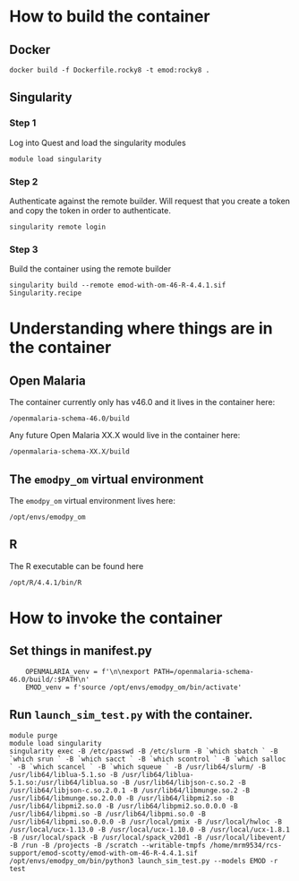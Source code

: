 # How to build the container

## Docker
```
docker build -f Dockerfile.rocky8 -t emod:rocky8 .
```

## Singularity

### Step 1
Log into Quest and load the singularity modules

```
module load singularity
```

### Step 2
Authenticate against the remote builder. Will request that you create a token and copy the token in order to authenticate.

```
singularity remote login
```

### Step 3

Build the container using the remote builder

```
singularity build --remote emod-with-om-46-R-4.4.1.sif Singularity.recipe
```

# Understanding where things are in the container

## Open Malaria

The container currently only has v46.0 and it lives in the container here:

```
/openmalaria-schema-46.0/build
```

Any future Open Malaria XX.X would live in the container here:

```
/openmalaria-schema-XX.X/build
```

## The `emodpy_om` virtual environment

The `emodpy_om` virtual environment lives here:

```
/opt/envs/emodpy_om
```

## R
The R executable can be found here

```
/opt/R/4.4.1/bin/R
```

# How to invoke the container

## Set things in manifest.py

```
    OPENMALARIA_venv = f'\n\nexport PATH=/openmalaria-schema-46.0/build/:$PATH\n'
    EMOD_venv = f'source /opt/envs/emodpy_om/bin/activate'
```

## Run `launch_sim_test.py` with the container.

```
module purge
module load singularity
singularity exec -B /etc/passwd -B /etc/slurm -B `which sbatch ` -B `which srun ` -B `which sacct ` -B `which scontrol ` -B `which salloc ` -B `which scancel ` -B `which squeue ` -B /usr/lib64/slurm/ -B /usr/lib64/liblua-5.1.so -B /usr/lib64/liblua-5.1.so:/usr/lib64/liblua.so -B /usr/lib64/libjson-c.so.2 -B /usr/lib64/libjson-c.so.2.0.1 -B /usr/lib64/libmunge.so.2 -B /usr/lib64/libmunge.so.2.0.0 -B /usr/lib64/libpmi2.so -B /usr/lib64/libpmi2.so.0 -B /usr/lib64/libpmi2.so.0.0.0 -B /usr/lib64/libpmi.so -B /usr/lib64/libpmi.so.0 -B /usr/lib64/libpmi.so.0.0.0 -B /usr/local/pmix -B /usr/local/hwloc -B /usr/local/ucx-1.13.0 -B /usr/local/ucx-1.10.0 -B /usr/local/ucx-1.8.1 -B /usr/local/spack -B /usr/local/spack_v20d1 -B /usr/local/libevent/ -B /run -B /projects -B /scratch --writable-tmpfs /home/mrm9534/rcs-support/emod-scotty/emod-with-om-46-R-4.4.1.sif /opt/envs/emodpy_om/bin/python3 launch_sim_test.py --models EMOD -r test
```
